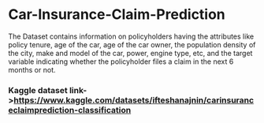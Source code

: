 # Car-Insurance-Claim-Prediction
The Dataset contains information on policyholders having the attributes like policy tenure, age of the car, age of the car owner, the population density of the city, make and model of the car, power, engine type, etc, and the target variable indicating whether the policyholder files a claim in the next 6 months or not.

### Kaggle dataset link->https://www.kaggle.com/datasets/ifteshanajnin/carinsuranceclaimprediction-classification

